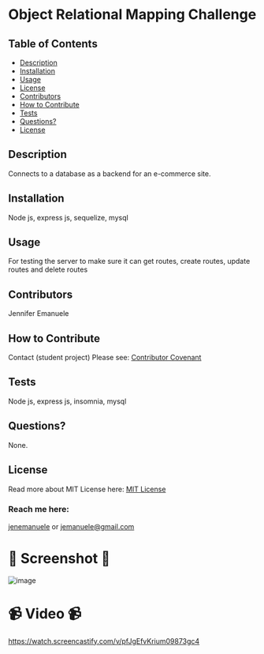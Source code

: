 # Object Relational Mapping Challenge
  ## Table of Contents
  * [Description](#description)
  * [Installation](#installation)
  * [Usage](#usage)
  * [License](#license)
  * [Contributors](#contributors)
  * [How to Contribute](#how-to-contribute)
  * [Tests](#tests)
  * [Questions?](#questions)
  * [License](#license)
  ## Description
  Connects to a database as a backend for an e-commerce site.
  ## Installation
  Node js, express js, sequelize, mysql
  ## Usage
  For testing the server to make sure it can get routes, create routes, update routes and delete routes
  ## Contributors
  Jennifer Emanuele
  ## How to Contribute
  Contact (student project)
  Please see: [Contributor Covenant](https://www.contributor-covenant.org/)
  ## Tests
  Node js, express js, insomnia, mysql
  ## Questions?
  None.
  ## License
  Read more about MIT License here:
  [MIT License](https://opensource.org/licenses/MIT)
  ### Reach me here:
  [jenemanuele](https://github.com/jenemanuele) 
  or jemanuele@gmail.com
  #  💜 Screenshot 💜 
 ![image](https://user-images.githubusercontent.com/91485484/152657722-49d8f8ed-c546-4fae-adc5-b3e46edb1974.png)

  # 📹 Video 📹
  https://watch.screencastify.com/v/pfJgEfvKrium09873gc4
